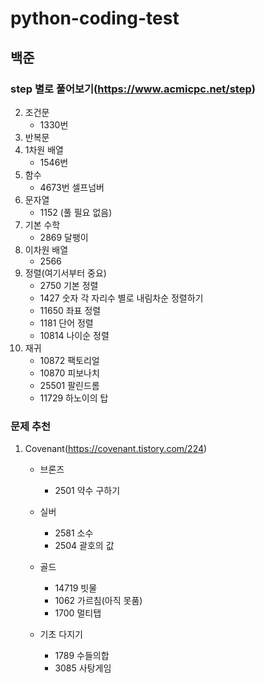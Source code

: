 # python-coding-test

## 백준

### step 별로 풀어보기(https://www.acmicpc.net/step)
2. 조건문
    - 1330번
3. 반복문 
4. 1차원 배열
    - 1546번
5. 함수
    - 4673번 셀프넘버
6. 문자열
    - 1152 (풀 필요 없음)
7. 기본 수학
    - 2869 달팽이
9. 이차원 배열
    - 2566  
10. 정렬(여기서부터 중요)
    - 2750 기본 정렬
    - 1427 숫자 각 자리수 별로 내림차순 정렬하기
    - 11650 좌표 정렬
    - 1181 단어 정렬
    - 10814 나이순 정렬
11. 재귀
    - 10872 팩토리얼
    - 10870 피보나치
    - 25501 팔린드롬
    - 11729 하노이의 탑

### 문제 추천

1. Covenant(https://covenant.tistory.com/224)
    - 브론즈
        - 2501 약수 구하기
    - 실버
        - 2581 소수
        - 2504 괄호의 값
    - 골드
        - 14719 빗물
        - 1062 가르침(아직 못품)
        - 1700 멀티탭

    - 기초 다지기
        - 1789 수들의합
        - 3085 사탕게임

